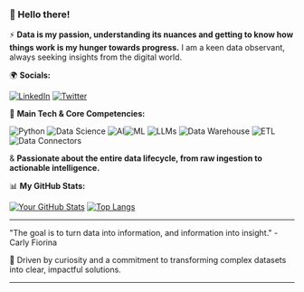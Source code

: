 ### 👋 Hello there!

⚡ **Data is my passion, understanding its nuances and getting to know how things work is my hunger towards progress.** I am a keen data observant, always seeking insights from the digital world.

🌍 **Socials:**

[![LinkedIn](https://img.shields.io/badge/LinkedIn-0077B5?style=flat&logo=linkedin&logoColor=white)](https://www.linkedin.com/in/itsjeevs0000)
[![Twitter](https://img.shields.io/badge/Twitter-1DA1F2?style=flat&logo=twitter&logoColor=white)](https://x.com/jeevith100)


🧠 **Main Tech & Core Competencies:**

![Python](https://img.shields.io/badge/Python-3776AB?style=for-the-badge&logo=python&logoColor=white) ![Data Science](https://img.shields.io/badge/Data%20Science-blue?style=for-the-badge&logo=jupyter&logoColor=white) 
![AI](https://img.shields.io/badge/Artificial%20Intelligence-orange?style=for-the-badge&logo=tensorflow&logoColor=white)![ML](https://img.shields.io/badge/Machine%20Learning-red?style=for-the-badge&logo=scikitlearn&logoColor=white)
![LLMs](https://img.shields.io/badge/LLMs-purple?style=for-the-badge&logo=huggingface&logoColor=white) ![Data Warehouse](https://img.shields.io/badge/Data%20Warehousing-teal?style=for-the-badge&logo=snowflake&logoColor=white) 
![ETL](https://img.shields.io/badge/ETL-darkblue?style=for-the-badge&logo=apacheairflow&logoColor=white) ![Data Connectors](https://img.shields.io/badge/Data%20Connectors-green?style=for-the-badge&logo=apachekafka&logoColor=white)


& **Passionate about the entire data lifecycle, from raw ingestion to actionable intelligence.**



📊 **My GitHub Stats:**

[![Your GitHub Stats](https://github-readme-stats.vercel.app/api?username=YOUR_GITHUB_USERNAME&show_icons=true&theme=dark&include_all_commits=true&count_private=true)](https://github.com/anuraghazra/github-readme-stats)
[![Top Langs](https://github-readme-stats.vercel.app/api/top-langs/?username=YOUR_GITHUB_USERNAME&layout=compact&theme=dark)](https://github.com/anuraghazra/github-readme-stats)


---

 "The goal is to turn data into information, and information into insight." - Carly Fiorina

🚀 Driven by curiosity and a commitment to transforming complex datasets into clear, impactful solutions.

---
